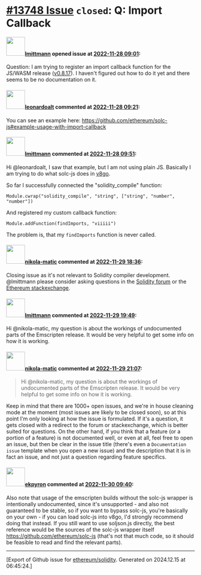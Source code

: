 # [\#13748 Issue](https://github.com/ethereum/solidity/issues/13748) `closed`: Q: Import Callback

#### <img src="https://avatars.githubusercontent.com/u/3458786?u=3dd820f71742c8e1f8c7bd5c0d3f22d2ac43149d&v=4" width="50">[lmittmann](https://github.com/lmittmann) opened issue at [2022-11-28 09:01](https://github.com/ethereum/solidity/issues/13748):

Question:
I am trying to register an import callback function for the JS/WASM release ([v0.8.17](https://github.com/ethereum/solidity/releases/download/v0.8.17/soljson.js)). I haven't figured out how to do it yet and there seems to be no documentation on it.

#### <img src="https://avatars.githubusercontent.com/u/504195?u=ce2facd14af9fd474ebff49f0d44891f56f7500f&v=4" width="50">[leonardoalt](https://github.com/leonardoalt) commented at [2022-11-28 09:21](https://github.com/ethereum/solidity/issues/13748#issuecomment-1328769779):

You can see an example here: https://github.com/ethereum/solc-js#example-usage-with-import-callback

#### <img src="https://avatars.githubusercontent.com/u/3458786?u=3dd820f71742c8e1f8c7bd5c0d3f22d2ac43149d&v=4" width="50">[lmittmann](https://github.com/lmittmann) commented at [2022-11-28 09:51](https://github.com/ethereum/solidity/issues/13748#issuecomment-1328802511):

Hi @leonardoalt, I saw that example, but I am not using plain JS. Basically I am trying to do what solc-js does in [v8go](https://github.com/rogchap/v8go).

So far I successfully connected the "solidity_compile" function:
```
Module.cwrap("solidity_compile", "string", ["string", "number", "number"])
```

And registered my custom callback function:
```
Module.addFunction(findImports, "viiiii")
```
The problem is, that my `findImports` function is never called.

#### <img src="https://avatars.githubusercontent.com/u/4415530?u=dc3db70e8fbd03f92ca81ee173d57774ce61084d&v=4" width="50">[nikola-matic](https://github.com/nikola-matic) commented at [2022-11-29 18:36](https://github.com/ethereum/solidity/issues/13748#issuecomment-1331120560):

Closing issue as it's not relevant to Solidity compiler development.
@lmittmann please consider asking questions in the [Solidity forum](https://forum.soliditylang.org/) or the [Ethereum stackexchange](https://ethereum.stackexchange.com/).

#### <img src="https://avatars.githubusercontent.com/u/3458786?u=3dd820f71742c8e1f8c7bd5c0d3f22d2ac43149d&v=4" width="50">[lmittmann](https://github.com/lmittmann) commented at [2022-11-29 19:49](https://github.com/ethereum/solidity/issues/13748#issuecomment-1331206346):

Hi @nikola-matic, my question is about the workings of undocumented parts of the Emscripten release. It would be very helpful to get some info on how it is working.

#### <img src="https://avatars.githubusercontent.com/u/4415530?u=dc3db70e8fbd03f92ca81ee173d57774ce61084d&v=4" width="50">[nikola-matic](https://github.com/nikola-matic) commented at [2022-11-29 21:07](https://github.com/ethereum/solidity/issues/13748#issuecomment-1331310166):

> Hi @nikola-matic, my question is about the workings of undocumented parts of the Emscripten release. It would be very helpful to get some info on how it is working.

Keep in mind that there are 1000+ open issues, and we're in house cleaning mode at the moment (most issues are likely to be closed soon), so at this point I'm only looking at how the issue is formulated. If it's a question, it gets closed with a redirect to the forum or stackexchange, which is better suited for questions.
On the other hand, if you think that a feature (or a portion of a feature) is not documented well, or even at all, feel free to open an issue, but then be clear in the issue title (there's even a `Documentation issue` template when you open a new issue) and the description that it is in fact an issue, and not just a question regarding feature specifics.

#### <img src="https://avatars.githubusercontent.com/u/1347491?v=4" width="50">[ekpyron](https://github.com/ekpyron) commented at [2022-11-30 09:40](https://github.com/ethereum/solidity/issues/13748#issuecomment-1331881432):

Also note that usage of the emscripten builds without the solc-js wrapper is intentionally undocumented, since it's unsupported - and also not guaranteed to be stable, so if you want to bypass solc-js, you're basically on your own - if you can load solc-js into v8go, I'd strongly recommend doing that instead. If you still want to use soljson.js directly, the best reference would be the sources of the solc-js wrapper itself https://github.com/ethereum/solc-js (that's not that much code, so it should be feasible to read and find the relevant parts).


-------------------------------------------------------------------------------



[Export of Github issue for [ethereum/solidity](https://github.com/ethereum/solidity). Generated on 2024.12.15 at 06:45:24.]
